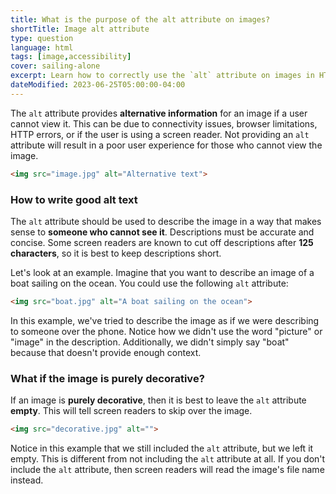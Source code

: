 ```yaml
---
title: What is the purpose of the alt attribute on images?
shortTitle: Image alt attribute
type: question
language: html
tags: [image,accessibility]
cover: sailing-alone
excerpt: Learn how to correctly use the `alt` attribute on images in HTML.
dateModified: 2023-06-25T05:00:00-04:00
---
```


The `alt` attribute provides **alternative information** for an image if a user cannot view it. This can be due to connectivity issues, browser limitations, HTTP errors, or if the user is using a screen reader. Not providing an `alt` attribute will result in a poor user experience for those who cannot view the image.

```html
<img src="image.jpg" alt="Alternative text">
```

### How to write good alt text

The `alt` attribute should be used to describe the image in a way that makes sense to **someone who cannot see it**. Descriptions must be accurate and concise. Some screen readers are known to cut off descriptions after **125 characters**, so it is best to keep descriptions short.

Let's look at an example. Imagine that you want to describe an image of a boat sailing on the ocean. You could use the following `alt` attribute:

```html
<img src="boat.jpg" alt="A boat sailing on the ocean">
```

In this example, we've tried to describe the image as if we were describing to someone over the phone. Notice how we didn't use the word "picture" or "image" in the description. Additionally, we didn't simply say "boat" because that doesn't provide enough context.

### What if the image is purely decorative?

If an image is **purely decorative**, then it is best to leave the `alt` attribute **empty**. This will tell screen readers to skip over the image.

```html
<img src="decorative.jpg" alt="">
```

Notice in this example that we still included the `alt` attribute, but we left it empty. This is different from not including the `alt` attribute at all. If you don't include the `alt` attribute, then screen readers will read the image's file name instead.
